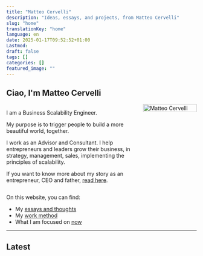 ```yaml
---
title: "Matteo Cervelli"
description: "Ideas, essays, and projects, from Matteo Cervelli"
slug: "home"
translationKey: "home"
language: en
date: 2025-01-17T09:52:52+01:00
Lastmod: 
draft: false 
tags: []
categories: []
featured_image: ""
---
```

## Ciao, I'm Matteo Cervelli

<article class="flex-l flex-wrap justify-between center">
    <div class="container" style="display: flex; gap: 2rem; align-items: flex-start;">
        <div style="flex: 7;">
            <p>I am a Business Scalability Engineer.</p>
            <p>My purpose is to trigger people to build a more beautiful world, together.</p>
            <p>I work as an Advisor and Consultant. I help entrepreneurs and leaders grow their business, in strategy, management, sales, implementing the principles of scalability.</p>
            <p>If you want to know more about my story as an entrepreneur, CEO and father, <a href="/en/about">read here</a>.</p>
        </div>
        <div style="flex: 3;">
            <img src="/images/profile.jpg" alt="Matteo Cervelli" style="width: 100%; height: auto;">
        </div>
    </div>
</article>

On this website, you can find:

- My [essays and thoughts](/posts)
- My [work method](/work)
- What I am focused on [now](/now)

---

## Latest